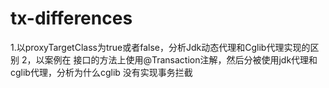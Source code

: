 # tx-differences

1.以proxyTargetClass为true或者false，分析Jdk动态代理和Cglib代理实现的区别
2，以案例在 接口的方法上使用@Transaction注解，然后分被使用jdk代理和cglib代理，分析为什么cglib 没有实现事务拦截
